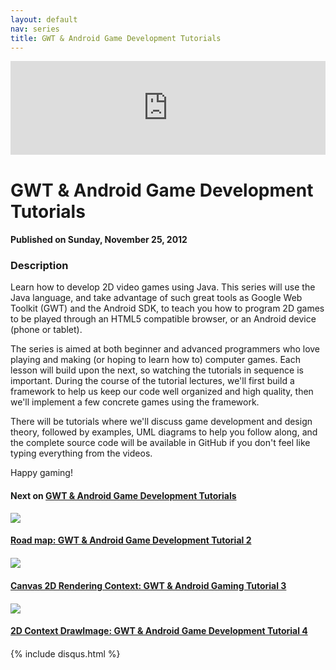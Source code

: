 ```yaml
---
layout: default
nav: series
title: GWT & Android Game Development Tutorials
---
```


<div class="container">
    <div class="row mt grid">
        <div class="mt"></div>
        <div class="row" style="margin-bottom: 20px;">
            <div class="col-sm-push-1 col-sm-10 col-md-push-2 col-md-8">
                <div class="video-container">
                    <iframe width="100%" src="https://www.youtube.com/embed/PvQUS1zP6GQ" frameborder="0" allowfullscreen></iframe>
                </div>
            </div>
            <div class="clearfix"></div>
            <div class="col-md-8">
                <h1>GWT & Android Game Development Tutorials</h1>
                <h4>Published on Sunday, November 25, 2012</h4>
                <h3>Description</h3>
                <p>Learn how to develop 2D video games using Java. This series will use the Java language, and take advantage of such great tools as Google Web Toolkit (GWT) and the Android SDK, to teach you how to program 2D games to be played through an HTML5 compatible browser, or an Android device (phone or tablet). 

The series is aimed at both beginner and advanced programmers who love playing and making (or hoping to learn how to) computer games. Each lesson will build upon the next, so watching the tutorials in sequence is important. During the course of the tutorial lectures, we'll first build a framework to help us keep our code well organized and high quality, then we'll implement a few concrete games using the framework.

There will be tutorials where we'll discuss game development and design theory, followed by examples, UML diagrams to help you follow along, and the complete source code will be available in GitHub if you don't feel like typing everything from the videos.

Happy gaming!</p>
            </div>
            <div class="col-md-4">
                <h4>Next on <a href="/series/gwt-android-game-development-tutorials">GWT & Android Game Development Tutorials</a></h4><div class="row" style="margin-bottom: 20px">
            <div class="col-md-6">
                <a href="/series/gwt-android-game-development-tutorials/road-map-gwt-android-game-development-tutorial-2">
                    <img src="/img/blank.gif" data-echo="https://i.ytimg.com/vi/EvyQ9b--cFw/hqdefault.jpg" class="img-responsive" />
                </a>
            </div>
            <div class="col-md-6">
                <h4>
                    <a href="/series/gwt-android-game-development-tutorials/road-map-gwt-android-game-development-tutorial-2">Road map: GWT & Android Game Development Tutorial 2</a>
                </h4>
            </div>
        </div><div class="row" style="margin-bottom: 20px">
            <div class="col-md-6">
                <a href="/series/gwt-android-game-development-tutorials/canvas-2d-rendering-context-gwt-android-gaming-tutorial-3">
                    <img src="/img/blank.gif" data-echo="https://i.ytimg.com/vi/SXGpBwjbdNU/hqdefault.jpg" class="img-responsive" />
                </a>
            </div>
            <div class="col-md-6">
                <h4>
                    <a href="/series/gwt-android-game-development-tutorials/canvas-2d-rendering-context-gwt-android-gaming-tutorial-3">Canvas 2D Rendering Context: GWT & Android Gaming Tutorial 3</a>
                </h4>
            </div>
        </div><div class="row" style="margin-bottom: 20px">
            <div class="col-md-6">
                <a href="/series/gwt-android-game-development-tutorials/2d-context-drawimage-gwt-android-game-development-tutorial-4">
                    <img src="/img/blank.gif" data-echo="https://i.ytimg.com/vi/1DIWr_VtHqs/hqdefault.jpg" class="img-responsive" />
                </a>
            </div>
            <div class="col-md-6">
                <h4>
                    <a href="/series/gwt-android-game-development-tutorials/2d-context-drawimage-gwt-android-game-development-tutorial-4">2D Context DrawImage: GWT & Android Game Development Tutorial 4</a>
                </h4>
            </div>
        </div>
            </div>
            <div class="col-md-8">
                {% include disqus.html %}
            </div>
        </div>
    </div>
    <div class="row mt grid"></div>
</div>
